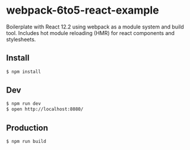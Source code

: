 # webpack-6to5-react-example

Boilerplate with React 12.2 using webpack as a module system and build tool.
Includes hot module reloading (HMR) for react components and stylesheets.


## Install

```sh
$ npm install
```

## Dev

```sh
$ npm run dev
$ open http://localhost:8080/
```

## Production

```sh
$ npm run build
```

